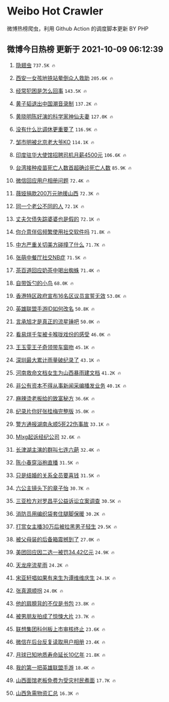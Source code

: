 # Weibo Hot Crawler 



微博热榜爬虫，利用 Github Action 的调度脚本更新 BY PHP 


## 微博今日热榜 更新于 2021-10-09 06:12:39 
1. [隐翅虫](https://s.weibo.com/weibo?q=%E9%9A%90%E7%BF%85%E8%99%AB&Refer=top) `737.5K 🔥` 

1. [西安一女孩地铁站晕倒众人救助](https://s.weibo.com/weibo?q=%23%E8%A5%BF%E5%AE%89%E4%B8%80%E5%A5%B3%E5%AD%A9%E5%9C%B0%E9%93%81%E7%AB%99%E6%99%95%E5%80%92%E4%BC%97%E4%BA%BA%E6%95%91%E5%8A%A9%23&Refer=top) `205.6K 🔥` 

1. [经常犯困是怎么回事](https://s.weibo.com/weibo?q=%23%E7%BB%8F%E5%B8%B8%E7%8A%AF%E5%9B%B0%E6%98%AF%E6%80%8E%E4%B9%88%E5%9B%9E%E4%BA%8B%23&Refer=top) `143.5K 🔥` 

1. [黄子韬退出中国潮音录制](https://s.weibo.com/weibo?q=%23%E9%BB%84%E5%AD%90%E9%9F%AC%E9%80%80%E5%87%BA%E4%B8%AD%E5%9B%BD%E6%BD%AE%E9%9F%B3%E5%BD%95%E5%88%B6%23&Refer=top) `137.2K 🔥` 

1. [黄晓明陈好演的科学家神仙夫妻](https://s.weibo.com/weibo?q=%23%E9%BB%84%E6%99%93%E6%98%8E%E9%99%88%E5%A5%BD%E6%BC%94%E7%9A%84%E7%A7%91%E5%AD%A6%E5%AE%B6%E7%A5%9E%E4%BB%99%E5%A4%AB%E5%A6%BB%23&Refer=top) `127.0K 🔥` 

1. [没有什么比调休更重要了](https://s.weibo.com/weibo?q=%23%E6%B2%A1%E6%9C%89%E4%BB%80%E4%B9%88%E6%AF%94%E8%B0%83%E4%BC%91%E6%9B%B4%E9%87%8D%E8%A6%81%E4%BA%86%23&Refer=top) `116.9K 🔥` 

1. [邹市明被北京老大爷KO](https://s.weibo.com/weibo?q=%23%E9%82%B9%E5%B8%82%E6%98%8E%E8%A2%AB%E5%8C%97%E4%BA%AC%E8%80%81%E5%A4%A7%E7%88%B7KO%23&Refer=top) `114.1K 🔥` 

1. [印度驻华大使馆招聘司机月薪4500元](https://s.weibo.com/weibo?q=%23%E5%8D%B0%E5%BA%A6%E9%A9%BB%E5%8D%8E%E5%A4%A7%E4%BD%BF%E9%A6%86%E6%8B%9B%E8%81%98%E5%8F%B8%E6%9C%BA%E6%9C%88%E8%96%AA4500%E5%85%83%23&Refer=top) `106.6K 🔥` 

1. [台湾接种疫苗死亡人数首超确诊死亡人数](https://s.weibo.com/weibo?q=%23%E5%8F%B0%E6%B9%BE%E6%8E%A5%E7%A7%8D%E7%96%AB%E8%8B%97%E6%AD%BB%E4%BA%A1%E4%BA%BA%E6%95%B0%E9%A6%96%E8%B6%85%E7%A1%AE%E8%AF%8A%E6%AD%BB%E4%BA%A1%E4%BA%BA%E6%95%B0%23&Refer=top) `85.9K 🔥` 

1. [微信回应用户相册问题](https://s.weibo.com/weibo?q=%23%E5%BE%AE%E4%BF%A1%E5%9B%9E%E5%BA%94%E7%94%A8%E6%88%B7%E7%9B%B8%E5%86%8C%E9%97%AE%E9%A2%98%23&Refer=top) `72.4K 🔥` 

1. [薇娅捐款200万元驰援山西](https://s.weibo.com/weibo?q=%23%E8%96%87%E5%A8%85%E6%8D%90%E6%AC%BE200%E4%B8%87%E5%85%83%E9%A9%B0%E6%8F%B4%E5%B1%B1%E8%A5%BF%23&Refer=top) `72.3K 🔥` 

1. [同一个老公不同的人](https://s.weibo.com/weibo?q=%23%E5%90%8C%E4%B8%80%E4%B8%AA%E8%80%81%E5%85%AC%E4%B8%8D%E5%90%8C%E7%9A%84%E4%BA%BA%23&Refer=top) `72.1K 🔥` 

1. [丈夫欠债失踪婆婆也是假的](https://s.weibo.com/weibo?q=%23%E4%B8%88%E5%A4%AB%E6%AC%A0%E5%80%BA%E5%A4%B1%E8%B8%AA%E5%A9%86%E5%A9%86%E4%B9%9F%E6%98%AF%E5%81%87%E7%9A%84%23&Refer=top) `72.1K 🔥` 

1. [你介意伴侣频繁使用社交软件吗](https://s.weibo.com/weibo?q=%23%E4%BD%A0%E4%BB%8B%E6%84%8F%E4%BC%B4%E4%BE%A3%E9%A2%91%E7%B9%81%E4%BD%BF%E7%94%A8%E7%A4%BE%E4%BA%A4%E8%BD%AF%E4%BB%B6%E5%90%97%23&Refer=top) `71.8K 🔥` 

1. [中方严重关切美方碰撞了什么](https://s.weibo.com/weibo?q=%23%E4%B8%AD%E6%96%B9%E4%B8%A5%E9%87%8D%E5%85%B3%E5%88%87%E7%BE%8E%E6%96%B9%E7%A2%B0%E6%92%9E%E4%BA%86%E4%BB%80%E4%B9%88%23&Refer=top) `71.7K 🔥` 

1. [张萌中餐厅社交NB症](https://s.weibo.com/weibo?q=%E5%BC%A0%E8%90%8C%E4%B8%AD%E9%A4%90%E5%8E%85%E7%A4%BE%E4%BA%A4NB%E7%97%87&Refer=top) `71.5K 🔥` 

1. [茶百道回应奶茶中喝出蜘蛛](https://s.weibo.com/weibo?q=%23%E8%8C%B6%E7%99%BE%E9%81%93%E5%9B%9E%E5%BA%94%E5%A5%B6%E8%8C%B6%E4%B8%AD%E5%96%9D%E5%87%BA%E8%9C%98%E8%9B%9B%23&Refer=top) `71.4K 🔥` 

1. [自带饭勺的小鸟](https://s.weibo.com/weibo?q=%23%E8%87%AA%E5%B8%A6%E9%A5%AD%E5%8B%BA%E7%9A%84%E5%B0%8F%E9%B8%9F%23&Refer=top) `68.0K 🔥` 

1. [香港特区政府宣布16名区议员宣誓无效](https://s.weibo.com/weibo?q=%23%E9%A6%99%E6%B8%AF%E7%89%B9%E5%8C%BA%E6%94%BF%E5%BA%9C%E5%AE%A3%E5%B8%8316%E5%90%8D%E5%8C%BA%E8%AE%AE%E5%91%98%E5%AE%A3%E8%AA%93%E6%97%A0%E6%95%88%23&Refer=top) `53.0K 🔥` 

1. [英雄联盟手游ID如何改名](https://s.weibo.com/weibo?q=%23%E8%8B%B1%E9%9B%84%E8%81%94%E7%9B%9F%E6%89%8B%E6%B8%B8ID%E5%A6%82%E4%BD%95%E6%94%B9%E5%90%8D%23&Refer=top) `50.8K 🔥` 

1. [言承旭才是真正的流星锤吧](https://s.weibo.com/weibo?q=%23%E8%A8%80%E6%89%BF%E6%97%AD%E6%89%8D%E6%98%AF%E7%9C%9F%E6%AD%A3%E7%9A%84%E6%B5%81%E6%98%9F%E9%94%A4%E5%90%A7%23&Refer=top) `50.0K 🔥` 

1. [看易烊千玺被卡喉咙戏份的感受](https://s.weibo.com/weibo?q=%23%E7%9C%8B%E6%98%93%E7%83%8A%E5%8D%83%E7%8E%BA%E8%A2%AB%E5%8D%A1%E5%96%89%E5%92%99%E6%88%8F%E4%BB%BD%E7%9A%84%E6%84%9F%E5%8F%97%23&Refer=top) `46.0K 🔥` 

1. [王玉雯王子奇领带车窗吻](https://s.weibo.com/weibo?q=%23%E7%8E%8B%E7%8E%89%E9%9B%AF%E7%8E%8B%E5%AD%90%E5%A5%87%E9%A2%86%E5%B8%A6%E8%BD%A6%E7%AA%97%E5%90%BB%23&Refer=top) `45.1K 🔥` 

1. [深圳最大累计雨量破纪录了](https://s.weibo.com/weibo?q=%23%E6%B7%B1%E5%9C%B3%E6%9C%80%E5%A4%A7%E7%B4%AF%E8%AE%A1%E9%9B%A8%E9%87%8F%E7%A0%B4%E7%BA%AA%E5%BD%95%E4%BA%86%23&Refer=top) `43.1K 🔥` 

1. [河南救命文档女生为山西暴雨建文档](https://s.weibo.com/weibo?q=%23%E6%B2%B3%E5%8D%97%E6%95%91%E5%91%BD%E6%96%87%E6%A1%A3%E5%A5%B3%E7%94%9F%E4%B8%BA%E5%B1%B1%E8%A5%BF%E6%9A%B4%E9%9B%A8%E5%BB%BA%E6%96%87%E6%A1%A3%23&Refer=top) `41.2K 🔥` 

1. [非公有资本不得从事新闻采编播发业务](https://s.weibo.com/weibo?q=%E9%9D%9E%E5%85%AC%E6%9C%89%E8%B5%84%E6%9C%AC%E4%B8%8D%E5%BE%97%E4%BB%8E%E4%BA%8B%E6%96%B0%E9%97%BB%E9%87%87%E7%BC%96%E6%92%AD%E5%8F%91%E4%B8%9A%E5%8A%A1&Refer=top) `40.1K 🔥` 

1. [麻辣烫老板给的致富秘方](https://s.weibo.com/weibo?q=%23%E9%BA%BB%E8%BE%A3%E7%83%AB%E8%80%81%E6%9D%BF%E7%BB%99%E7%9A%84%E8%87%B4%E5%AF%8C%E7%A7%98%E6%96%B9%23&Refer=top) `36.6K 🔥` 

1. [纪录片你好张桂梅完整版](https://s.weibo.com/weibo?q=%23%E7%BA%AA%E5%BD%95%E7%89%87%E4%BD%A0%E5%A5%BD%E5%BC%A0%E6%A1%82%E6%A2%85%E5%AE%8C%E6%95%B4%E7%89%88%23&Refer=top) `35.0K 🔥` 

1. [警方通报湖南永顺5死22伤事故](https://s.weibo.com/weibo?q=%23%E8%AD%A6%E6%96%B9%E9%80%9A%E6%8A%A5%E6%B9%96%E5%8D%97%E6%B0%B8%E9%A1%BA5%E6%AD%BB22%E4%BC%A4%E4%BA%8B%E6%95%85%23&Refer=top) `33.1K 🔥` 

1. [Mlxg起诉经纪公司](https://s.weibo.com/weibo?q=%23Mlxg%E8%B5%B7%E8%AF%89%E7%BB%8F%E7%BA%AA%E5%85%AC%E5%8F%B8%23&Refer=top) `32.6K 🔥` 

1. [长津湖主演的群叫七连六葩](https://s.weibo.com/weibo?q=%23%E9%95%BF%E6%B4%A5%E6%B9%96%E4%B8%BB%E6%BC%94%E7%9A%84%E7%BE%A4%E5%8F%AB%E4%B8%83%E8%BF%9E%E5%85%AD%E8%91%A9%23&Refer=top) `32.4K 🔥` 

1. [陈小春穿浴袍直播](https://s.weibo.com/weibo?q=%E9%99%88%E5%B0%8F%E6%98%A5%E7%A9%BF%E6%B5%B4%E8%A2%8D%E7%9B%B4%E6%92%AD&Refer=top) `31.5K 🔥` 

1. [只是结婚的关系全员要喜钱](https://s.weibo.com/weibo?q=%23%E5%8F%AA%E6%98%AF%E7%BB%93%E5%A9%9A%E7%9A%84%E5%85%B3%E7%B3%BB%E5%85%A8%E5%91%98%E8%A6%81%E5%96%9C%E9%92%B1%23&Refer=top) `31.5K 🔥` 

1. [六公主镜头下的章子怡](https://s.weibo.com/weibo?q=%23%E5%85%AD%E5%85%AC%E4%B8%BB%E9%95%9C%E5%A4%B4%E4%B8%8B%E7%9A%84%E7%AB%A0%E5%AD%90%E6%80%A1%23&Refer=top) `30.7K 🔥` 

1. [三亚检方对罗昌平公益诉讼立案调查](https://s.weibo.com/weibo?q=%23%E4%B8%89%E4%BA%9A%E6%A3%80%E6%96%B9%E5%AF%B9%E7%BD%97%E6%98%8C%E5%B9%B3%E5%85%AC%E7%9B%8A%E8%AF%89%E8%AE%BC%E7%AB%8B%E6%A1%88%E8%B0%83%E6%9F%A5%23&Refer=top) `30.5K 🔥` 

1. [消防员用编织袋套住腿脚保暖](https://s.weibo.com/weibo?q=%23%E6%B6%88%E9%98%B2%E5%91%98%E7%94%A8%E7%BC%96%E7%BB%87%E8%A2%8B%E5%A5%97%E4%BD%8F%E8%85%BF%E8%84%9A%E4%BF%9D%E6%9A%96%23&Refer=top) `30.2K 🔥` 

1. [打赏女主播30万后被拉黑男子轻生](https://s.weibo.com/weibo?q=%23%E6%89%93%E8%B5%8F%E5%A5%B3%E4%B8%BB%E6%92%AD30%E4%B8%87%E5%90%8E%E8%A2%AB%E6%8B%89%E9%BB%91%E7%94%B7%E5%AD%90%E8%BD%BB%E7%94%9F%23&Refer=top) `29.5K 🔥` 

1. [被父母装的后备箱震撼到了](https://s.weibo.com/weibo?q=%23%E8%A2%AB%E7%88%B6%E6%AF%8D%E8%A3%85%E7%9A%84%E5%90%8E%E5%A4%87%E7%AE%B1%E9%9C%87%E6%92%BC%E5%88%B0%E4%BA%86%23&Refer=top) `27.0K 🔥` 

1. [美团回应因二选一被罚34.42亿元](https://s.weibo.com/weibo?q=%23%E7%BE%8E%E5%9B%A2%E5%9B%9E%E5%BA%94%E5%9B%A0%E4%BA%8C%E9%80%89%E4%B8%80%E8%A2%AB%E7%BD%9A34.42%E4%BA%BF%E5%85%83%23&Refer=top) `24.9K 🔥` 

1. [天龙座流星雨](https://s.weibo.com/weibo?q=%E5%A4%A9%E9%BE%99%E5%BA%A7%E6%B5%81%E6%98%9F%E9%9B%A8&Refer=top) `24.2K 🔥` 

1. [宋亚轩唱如果有来生为谭维维庆生](https://s.weibo.com/weibo?q=%23%E5%AE%8B%E4%BA%9A%E8%BD%A9%E5%94%B1%E5%A6%82%E6%9E%9C%E6%9C%89%E6%9D%A5%E7%94%9F%E4%B8%BA%E8%B0%AD%E7%BB%B4%E7%BB%B4%E5%BA%86%E7%94%9F%23&Refer=top) `24.1K 🔥` 

1. [张真源顺拐](https://s.weibo.com/weibo?q=%23%E5%BC%A0%E7%9C%9F%E6%BA%90%E9%A1%BA%E6%8B%90%23&Refer=top) `24.0K 🔥` 

1. [他的肩膀背的不仅是书包](https://s.weibo.com/weibo?q=%23%E4%BB%96%E7%9A%84%E8%82%A9%E8%86%80%E8%83%8C%E7%9A%84%E4%B8%8D%E4%BB%85%E6%98%AF%E4%B9%A6%E5%8C%85%23&Refer=top) `23.8K 🔥` 

1. [被男朋友拍成了惊悚大片](https://s.weibo.com/weibo?q=%23%E8%A2%AB%E7%94%B7%E6%9C%8B%E5%8F%8B%E6%8B%8D%E6%88%90%E4%BA%86%E6%83%8A%E6%82%9A%E5%A4%A7%E7%89%87%23&Refer=top) `23.7K 🔥` 

1. [联想集团科创板上市审核终止](https://s.weibo.com/weibo?q=%23%E8%81%94%E6%83%B3%E9%9B%86%E5%9B%A2%E7%A7%91%E5%88%9B%E6%9D%BF%E4%B8%8A%E5%B8%82%E5%AE%A1%E6%A0%B8%E7%BB%88%E6%AD%A2%23&Refer=top) `23.6K 🔥` 

1. [微信在后台反复读取用户相册](https://s.weibo.com/weibo?q=%E5%BE%AE%E4%BF%A1%E5%9C%A8%E5%90%8E%E5%8F%B0%E5%8F%8D%E5%A4%8D%E8%AF%BB%E5%8F%96%E7%94%A8%E6%88%B7%E7%9B%B8%E5%86%8C&Refer=top) `23.4K 🔥` 

1. [月球已知地质寿命延长10亿年](https://s.weibo.com/weibo?q=%23%E6%9C%88%E7%90%83%E5%B7%B2%E7%9F%A5%E5%9C%B0%E8%B4%A8%E5%AF%BF%E5%91%BD%E5%BB%B6%E9%95%BF10%E4%BA%BF%E5%B9%B4%23&Refer=top) `21.8K 🔥` 

1. [我的第一把英雄联盟手游](https://s.weibo.com/weibo?q=%23%E6%88%91%E7%9A%84%E7%AC%AC%E4%B8%80%E6%8A%8A%E8%8B%B1%E9%9B%84%E8%81%94%E7%9B%9F%E6%89%8B%E6%B8%B8%23&Refer=top) `18.4K 🔥` 

1. [山西面馆老板免费为受灾村民煮面](https://s.weibo.com/weibo?q=%23%E5%B1%B1%E8%A5%BF%E9%9D%A2%E9%A6%86%E8%80%81%E6%9D%BF%E5%85%8D%E8%B4%B9%E4%B8%BA%E5%8F%97%E7%81%BE%E6%9D%91%E6%B0%91%E7%85%AE%E9%9D%A2%23&Refer=top) `17.7K 🔥` 

1. [山西急需物资汇总](https://s.weibo.com/weibo?q=%23%E5%B1%B1%E8%A5%BF%E6%80%A5%E9%9C%80%E7%89%A9%E8%B5%84%E6%B1%87%E6%80%BB%23&Refer=top) `16.3K 🔥` 

